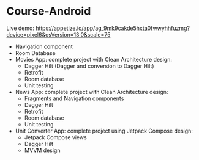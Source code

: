 # Course-Android
Live demo: https://appetize.io/app/ag_9mk9cakde5hxta0fwwyhhfuzmg?device=pixel6&osVersion=13.0&scale=75
 - Navigation component
 - Room Database
 - Movies App: complete project with Clean Architecture design:
   - Dagger Hilt (Dagger and conversion to Dagger Hilt)
   - Retrofit
   - Room database
   - Unit testing
 - News App: complete project with Clean Architecture design:
   - Fragments and Navigation components
   - Dagger Hilt
   - Retrofit
   - Room database
   - Unit testing
 - Unit Converter App: complete project using Jetpack Compose design:
   - Jetpack Compose views
   - Dagger Hilt
   - MVVM design
   
